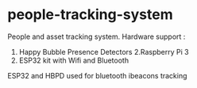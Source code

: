 # people-tracking-system
People and asset tracking system. 
Hardware support : 
   1. Happy Bubble Presence Detectors 
   2.Raspberry Pi 3
   3. ESP32 kit with Wifi and Bluetooth
   
ESP32 and HBPD used for bluetooth ibeacons tracking